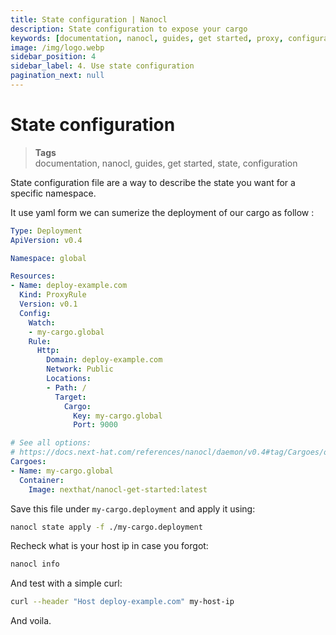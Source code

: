 ```yaml
---
title: State configuration | Nanocl
description: State configuration to expose your cargo
keywords: [documentation, nanocl, guides, get started, proxy, configuration, state, file, config, yaml, yml]
image: /img/logo.webp
sidebar_position: 4
sidebar_label: 4. Use state configuration
pagination_next: null
---
```


# State configuration

> **Tags** <br />
> documentation, nanocl, guides, get started, state, configuration

State configuration file are a way to describe the state you want for a specific namespace.

It use yaml form we can sumerize the deployment of our cargo as follow :

```yml
Type: Deployment
ApiVersion: v0.4

Namespace: global

Resources:
- Name: deploy-example.com
  Kind: ProxyRule
  Version: v0.1
  Config:
    Watch:
    - my-cargo.global
    Rule:
      Http:
        Domain: deploy-example.com
        Network: Public
        Locations:
        - Path: /
          Target:
            Cargo:
              Key: my-cargo.global
              Port: 9000

# See all options:
# https://docs.next-hat.com/references/nanocl/daemon/v0.4#tag/Cargoes/operation/create_cargo
Cargoes:
- Name: my-cargo.global
  Container:
    Image: nexthat/nanocl-get-started:latest
```

Save this file under `my-cargo.deployment` and apply it using:

```sh
nanocl state apply -f ./my-cargo.deployment
```

Recheck what is your host ip in case you forgot:

```sh
nanocl info
```

And test with a simple curl:

```sh
curl --header "Host deploy-example.com" my-host-ip
```

And voila.
